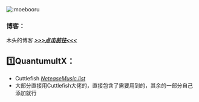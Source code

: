 <img src="https://count.getloli.com/get/@:Daey886" alt=":moebooru" />

### **博客：**
木头的博客 [***>>>点击前往<<<***](https://www.baey.xyz) 

## **1️⃣QuantumultX：**
* Cuttlefish [*NeteaseMusic.list*](https://github.com/ddgksf2013)
* 大部分直接用Cuttlefish大佬的，直接包含了需要用到的，其余的一部分自己添加就行






